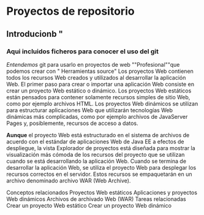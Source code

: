 # Proyectos de repositorio
## Introducionb "
### Aqui incluidos ficheros para conocer el uso del git
*Entendemos* git para usarlo en proyectos de web ""Profesional""que podemos crear con " Herramientas source"
Los proyectos Web contienen todos los recursos Web creados y utilizados al desarrollar la aplicación Web. El primer paso para crear o importar una aplicación Web consiste en crear un proyecto Web estático o dinámico. Los proyectos Web estáticos están pensados para contener solamente recursos simples de sitio Web, como por ejemplo archivos HTML. Los proyectos Web dinámicos se utilizan para estructurar aplicaciones Web que utilizarán tecnologías Web dinámicas más complicadas, como por ejemplo archivos de JavaServer Pages y, posiblemente, recursos de acceso a datos.

**Aunque** el proyecto Web está estructurado en el sistema de archivos de acuerdo con el estándar de aplicaciones Web de Java EE a efectos de despliegue, la vista Explorador de proyectos está diseñada para mostrar la visualización más cómoda de los recursos del proyecto que se utilizan cuando se está desarrollando la aplicación Web. Cuando se termina de desarrollar la aplicación Web, se utiliza el proyecto Web para desplegar los recursos correctos en el servidor. Estos recursos se empaquetarán en un archivo denominado archivo WAR (Web Archive).

Conceptos relacionados
Proyectos Web estáticos
Aplicaciones y proyectos Web dinámicos
Archivos de archivado Web (WAR)
Tareas relacionadas
Crear un proyecto Web estático
Crear un proyecto Web dinámico
